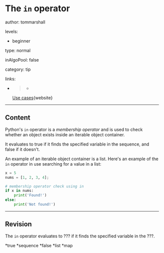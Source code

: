 # The `in` operator
author: tommarshall

levels:

  - beginner

type: normal

inAlgoPool: false

category: tip

links:

  - >-
    [Use
    cases](http://kracekumar.com/post/22512660850/python-in-operator-use-cases){website}

---
## Content

Python's `in` operator is a *membership operator* and is used to check whether an object exists inside an iterable object container. 

It evaluates to true if it finds the specified variable in the sequence, and false if it doesn't.

An example of an iterable object container is a list. Here's an example of the `in` operator in use searching for a value in a list:

```python
x = 5
nums = [1, 2, 3, 4];

# membership operator check using in
if x in nums:
    print('Found!')
else:
    print('Not found!')


```

---
## Revision

The `in` operator evaluates to ??? if it finds the specified variable in the ???.

*true
*sequence
*false
*list
*map